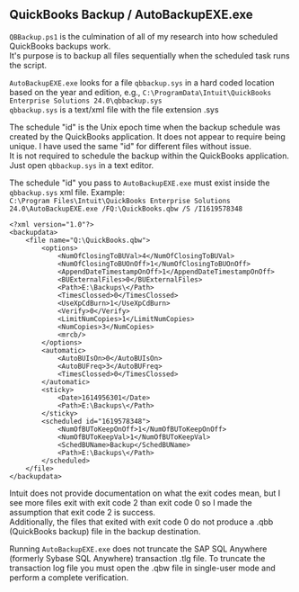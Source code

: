 ## QuickBooks Backup / AutoBackupEXE.exe
`QBBackup.ps1` is the culmination of all of my research into how scheduled QuickBooks backups work.  
It's purpose is to backup all files sequentially when the scheduled task runs the script.

`AutoBackupEXE.exe` looks for a file `qbbackup.sys` in a hard coded location based on the year and edition, e.g., `C:\ProgramData\Intuit\QuickBooks Enterprise Solutions 24.0\qbbackup.sys`  
`qbbackup.sys` is a text/xml file with the file extension .sys

The schedule "id" is the Unix epoch time when the backup schedule was created by the QuickBooks application.
It does not appear to require being unique. I have used the same "id" for different files without issue.  
It is not required to schedule the backup within the QuickBooks application. Just open `qbbackup.sys` in a text editor.

The schedule "id" you pass to `AutoBackupEXE.exe` must exist inside the `qbbackup.sys` xml file. Example:  
`C:\Program Files\Intuit\QuickBooks Enterprise Solutions 24.0\AutoBackupEXE.exe /FQ:\QuickBooks.qbw /S /I1619578348`
```
<?xml version="1.0"?>
<backupdata>
	<file name="Q:\QuickBooks.qbw">
		<options>
			<NumOfClosingToBUVal>4</NumOfClosingToBUVal>
			<NumOfClosingToBUOnOff>1</NumOfClosingToBUOnOff>
			<AppendDateTimestampOnOff>1</AppendDateTimestampOnOff>
			<BUExternalFiles>0</BUExternalFiles>
			<Path>E:\Backups\</Path>
			<TimesClossed>0</TimesClossed>
			<UseXpCdBurn>1</UseXpCdBurn>
			<Verify>0</Verify>
			<LimitNumCopies>1</LimitNumCopies>
			<NumCopies>3</NumCopies>
			<mrcb/>
		</options>
		<automatic>
			<AutoBUIsOn>0</AutoBUIsOn>
			<AutoBUFreq>3</AutoBUFreq>
			<TimesClossed>0</TimesClossed>
		</automatic>
		<sticky>
			<Date>1614956301</Date>
			<Path>E:\Backups\</Path>
		</sticky>
		<scheduled id="1619578348">
			<NumOfBUToKeepOnOff>1</NumOfBUToKeepOnOff>
			<NumOfBUToKeepVal>1</NumOfBUToKeepVal>
			<SchedBUName>Backup</SchedBUName>
			<Path>E:\Backups\</Path>
		</scheduled>
	</file>
</backupdata>

```

Intuit does not provide documentation on what the exit codes mean, but I see more files exit with exit code 2 than exit code 0 so I made the assumption that exit code 2 is success.  
Additionally, the files that exited with exit code 0 do not produce a .qbb (QuickBooks backup) file in the backup destination.

Running `AutoBackupEXE.exe` does not truncate the SAP SQL Anywhere (formerly Sybase SQL Anywhere) transaction .tlg file. To truncate the transaction log file you must open the .qbw file in single-user mode and perform a complete verification.
